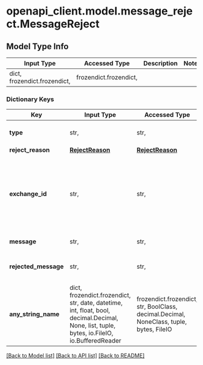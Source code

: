 # openapi_client.model.message_reject.MessageReject

## Model Type Info
Input Type | Accessed Type | Description | Notes
------------ | ------------- | ------------- | -------------
dict, frozendict.frozendict,  | frozendict.frozendict,  |  | 

### Dictionary Keys
Key | Input Type | Accessed Type | Description | Notes
------------ | ------------- | ------------- | ------------- | -------------
**type** | str,  | str,  | Message type, constant. | [optional] 
**reject_reason** | [**RejectReason**](RejectReason.md) | [**RejectReason**](RejectReason.md) |  | [optional] 
**exchange_id** | str,  | str,  | If the message related to exchange, then the identifier of the exchange will be provided. | [optional] 
**message** | str,  | str,  | Message text. | [optional] 
**rejected_message** | str,  | str,  | Value of rejected request, if available. | [optional] 
**any_string_name** | dict, frozendict.frozendict, str, date, datetime, int, float, bool, decimal.Decimal, None, list, tuple, bytes, io.FileIO, io.BufferedReader | frozendict.frozendict, str, BoolClass, decimal.Decimal, NoneClass, tuple, bytes, FileIO | any string name can be used but the value must be the correct type | [optional]

[[Back to Model list]](../../README.md#documentation-for-models) [[Back to API list]](../../README.md#documentation-for-api-endpoints) [[Back to README]](../../README.md)

